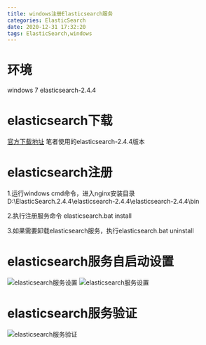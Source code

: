 ```yaml
---
title: windows注册Elasticsearch服务
categories: ElasticSearch
date: 2020-12-31 17:32:20
tags: ElasticSearch,windows
---
```

<!-- toc -->

# 环境
windows 7
elasticsearch-2.4.4

# elasticsearch下载

[官方下载地址](https://www.elastic.co/cn/downloads/past-releases/elasticsearch-2-4-4)
笔者使用的elasticsearch-2.4.4版本

# elasticsearch注册

1.运行windows cmd命令，进入nginx安装目录D:\ElasticSearch.2.4.4\elasticsearch-2.4.4\elasticsearch-2.4.4\bin

2.执行注册服务命令 elasticsearch.bat install

3.如果需要卸载elasticsearch服务，执行elasticsearch.bat uninstall

# elasticsearch服务自启动设置

![elasticsearch服务设置](/images/elasticsearch/es_20201231_01.png)
![elasticsearch服务设置](/images/elasticsearch/es_20201231_02.png)

# elasticsearch服务验证

![elasticsearch服务验证](/images/elasticsearch/es_20201231_03.png)
